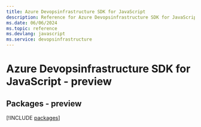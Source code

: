 ```yaml
---
title: Azure Devopsinfrastructure SDK for JavaScript
description: Reference for Azure Devopsinfrastructure SDK for JavaScript
ms.date: 06/06/2024
ms.topic: reference
ms.devlang: javascript
ms.service: devopsinfrastructure
---
```

# Azure Devopsinfrastructure SDK for JavaScript - preview
## Packages - preview
[!INCLUDE [packages](devopsinfrastructure-index.md)]